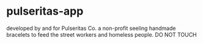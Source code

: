 # pulseritas-app
developed by and for Pulseritas Co. a non-profit seeling handmade bracelets to feed the street workers and homeless people. DO NOT TOUCH
